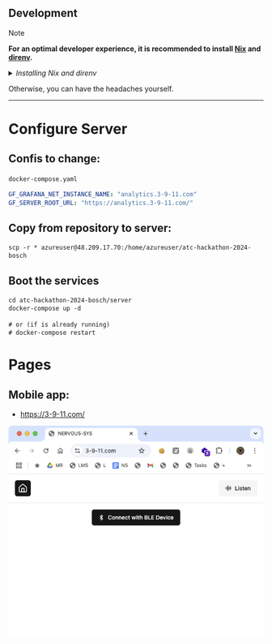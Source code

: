 ## Development

> [!NOTE]  
> **For an optimal developer experience, it is recommended to install [Nix](https://nixos.org/download.html) and [direnv](https://direnv.net/docs/installation.html).**

<details><summary><i>Installing Nix and direnv</i></summary><br>

**Note: These are instructions that _SHOULD_ work in most cases. Consult the links above for the official instructions for your OS.**

Install Nix:

```sh
sh <(curl -L https://nixos.org/nix/install) --daemon
```

Consult the [installation instructions](https://direnv.net/docs/installation.html) to install direnv using your package manager.

On MacOS:

```sh
brew install direnv
```

Install from binary builds:

```sh
curl -sfL https://direnv.net/install.sh | bash
```

The last step is to configure your shell to use direnv. For example for bash, add the following lines at the end of your `~/.bashrc`:

    eval "\$(direnv hook bash)"

**Then restart the shell.**

For other shells, see [https://direnv.net/docs/hook.html](https://direnv.net/docs/hook.html).

**MacOS specific instructions**

Nix may stop working after a MacOS upgrade. If it does, follow [these instructions](https://github.com/NixOS/nix/issues/3616#issuecomment-662858874).

<hr>
</details>

Otherwise, you can have the headaches yourself.


---

# Configure Server

## Confis to change:

`docker-compose.yaml`

```yaml
GF_GRAFANA_NET_INSTANCE_NAME: "analytics.3-9-11.com"
GF_SERVER_ROOT_URL: "https://analytics.3-9-11.com/"
```

## Copy from repository to server:

```shell
scp -r * azureuser@48.209.17.70:/home/azureuser/atc-hackathon-2024-bosch
```

## Boot the services

```shell
cd atc-hackathon-2024-bosch/server
docker-compose up -d

# or (if is already running)
# docker-compose restart
```

# Pages

## Mobile app:

* https://3-9-11.com/

![](images/mobile-app.png)
